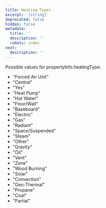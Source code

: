 ```yaml
---
title: Heating Types
excerpt: '[string]'
deprecated: false
hidden: false
metadata:
  title: ''
  description: ''
  robots: index
next:
  description: ''
---
```

Possible values for propertyInfo.heatingType:

* "Forced Air Unit"
* "Central"
* "Yes"
* "Heat Pump"
* "Hot Water"
* "Floor/Wall"
* "Baseboard"
* "Electric"
* "Gas"
* "Radiant"
* "Space/Suspended"
* "Steam"
* "Other"
* "Gravity"
* "Oil"
* "Vent"
* "Zone"
* "Wood Burning"
* "Solar"
* "Convection"
* "Geo-Thermal"
* "Propane"
* "Coal"
* "Partial"
